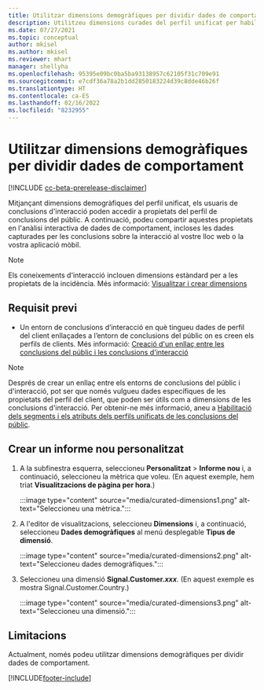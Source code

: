 ```yaml
---
title: Utilitzar dimensions demogràfiques per dividir dades de comportament (dimensions curades)
description: Utilitzeu dimensions curades del perfil unificat per habilitar les propietats del perfil del client de les conclusions del públic.
ms.date: 07/27/2021
ms.topic: conceptual
author: mkisel
ms.author: mkisel
ms.reviewer: mhart
manager: shellyha
ms.openlocfilehash: 95395e09bc0ba5ba93138957c62105f31c709e91
ms.sourcegitcommit: e7cdf36a78a2b1dd2850183224d39c8dde46b26f
ms.translationtype: HT
ms.contentlocale: ca-ES
ms.lasthandoff: 02/16/2022
ms.locfileid: "8232955"
---
```

# <a name="use-demographic-dimensions-for-splitting-behavioral-data"></a>Utilitzar dimensions demogràfiques per dividir dades de comportament

[!INCLUDE [cc-beta-prerelease-disclaimer](includes/cc-beta-prerelease-disclaimer.md)]

Mitjançant dimensions demogràfiques del perfil unificat, els usuaris de conclusions d'interacció poden accedir a propietats del perfil de conclusions del públic. A continuació, podeu compartir aquestes propietats en l'anàlisi interactiva de dades de comportament, incloses les dades capturades per les conclusions sobre la interacció al vostre lloc web o la vostra aplicació mòbil.

>[!NOTE]
> Els coneixements d'interacció inclouen dimensions estàndard per a les propietats de la incidència. Més informació: [Visualitzar i crear dimensions](dimensions.md)

## <a name="prerequisite"></a>Requisit previ

- Un entorn de conclusions d’interacció en què tingueu dades de perfil del client enllaçades a l’entorn de conclusions del públic on es creen els perfils de clients. Més informació: [Creació d'un enllaç entre les conclusions del públic i les conclusions d'interacció](integrate-audience-insights-engagement-insights.md)

> [!NOTE]
> Després de crear un enllaç entre els entorns de conclusions del públic i d'interacció, pot ser que només vulgueu dades específiques de les propietats del perfil del client, que poden ser útils com a dimensions de les conclusions d'interacció. Per obtenir-ne més informació, aneu a [Habilitació dels segments i els atributs dels perfils unificats de les conclusions del públic](integrate-audience-insights-engagement-insights.md#enable-audience-insights-unified-profiles-attributes-and-segments).

## <a name="create-a-new-custom-report"></a>Crear un informe nou personalitzat

1. A la subfinestra esquerra, seleccioneu **Personalitzat** > **Informe nou** i, a continuació, seleccioneu la mètrica que voleu. (En aquest exemple, hem triat **Visualitzacions de pàgina per hora**.)

    :::image type="content" source="media/curated-dimensions1.png" alt-text="Seleccioneu una mètrica.":::

2. A l'editor de visualitzacions, seleccioneu **Dimensions** i, a continuació, seleccioneu **Dades demogràfiques** al menú desplegable **Tipus de dimensió**.

    :::image type="content" source="media/curated-dimensions2.png" alt-text="Seleccioneu dades demogràfiques.":::

3. Seleccioneu una dimensió **Signal.Customer.*xxx***. (En aquest exemple es mostra Signal.Customer.Country.)

    :::image type="content" source="media/curated-dimensions3.png" alt-text="Seleccioneu una dimensió.":::
  
## <a name="limitations"></a>Limitacions

Actualment, només podeu utilitzar dimensions demogràfiques per dividir dades de comportament.


[!INCLUDE[footer-include](../includes/footer-banner.md)]

